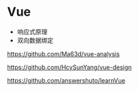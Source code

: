 # Vue 


+ 响应式原理
+ 双向数据绑定


https://github.com/Ma63d/vue-analysis

https://github.com/HcySunYang/vue-design

https://github.com/answershuto/learnVue


